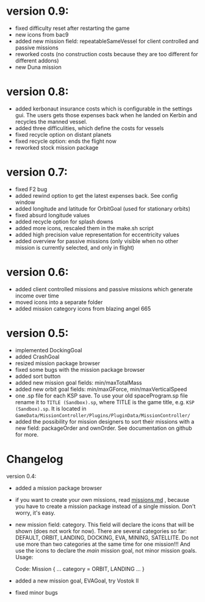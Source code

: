 # version 0.9:

* fixed difficulty reset after restarting the game
* new icons from bac9
* added new mission field: repeatableSameVessel for client controlled and passive missions
* reworked costs (no construction costs because they are too different for different addons)
* new Duna mission

# version 0.8:

* added kerbonaut insurance costs which is configurable in the settings gui. The users gets those expenses back when he landed on Kerbin and recycles the manned vessel.
* added three difficulities, which define the costs for vessels
* fixed recycle option on distant planets
* fixed recycle option: ends the flight now
* reworked stock mission package


# version 0.7:

* fixed F2 bug
* added rewind option to get the latest expenses back. See config window
* added longitude and latitude for OrbitGoal (used for stationary orbits)
* fixed absurd longitude values
* added recycle option for splash downs
* added more icons, rescaled them in the make.sh script
* added high precision value representation for eccentricity values
* added overview for passive missions (only visible when no other mission is currently selected, and only
    in flight)

# version 0.6:

* added client controlled missions and passive missions which generate
    income over time
* moved icons into a separate folder
* added mission category icons from blazing angel 665

# version 0.5:

* implemented DockingGoal
* added CrashGoal
* resized mission package browser
* fixed some bugs with the mission package browser
* added sort button
* added new mission goal fields: min/maxTotalMass
* added new orbit goal fields: min/maxGForce, min/maxVerticalSpeed
* one .sp file for each KSP save. To use your old spaceProgram.sp file rename
    it to `TITLE (Sandbox).sp`, where TITLE is the game title, e.g. `KSP (Sandbox).sp`. It is located in
    `GameData/MissionController/Plugins/PluginData/MissionController/`
* added the possibility for mission designers to sort their missions with a new field: packageOrder and ownOrder.
    See documentation on github for more.

# Changelog

version 0.4:

* added a mission package browser
* if you want to create your own missions, read [missions.md](missions.md) , because you have
    to create a mission package instead of a single mission. Don't worry, it's easy.

* new mission field: category. This field will declare the icons that will be shown (does not work for now).
    There are several categories so far: DEFAULT, ORBIT, LANDING, DOCKING, EVA, MINING, SATELLITE. Do not
    use more than two categories at the same time for one mission!!! And use the icons to declare the
    *main* mission goal, not minor mission goals. Usage:

    Code:
    Mission
    {
            ...
            category = ORBIT, LANDING
            ...
    }

* added a new mission goal, EVAGoal, try Vostok II
* fixed minor bugs
